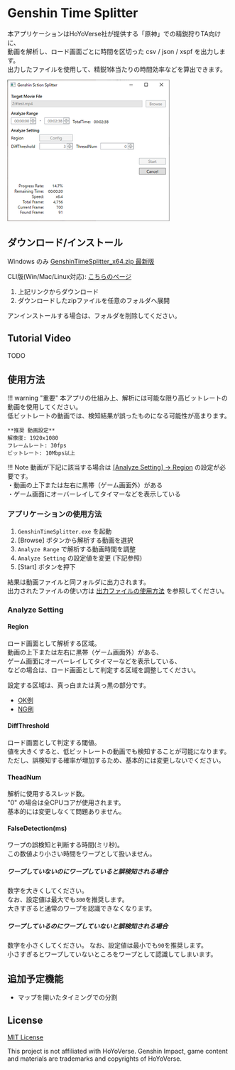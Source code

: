 # Genshin Time Splitter

本アプリケーションはHoYoVerse社が提供する「原神」での精鋭狩りTA向けに、  
動画を解析し、ロード画面ごとに時間を区切った csv / json / xspf を出力します。  
出力したファイルを使用して、精鋭1体当たりの時間効率などを算出できます。  

![](./img/app.png)

## ダウンロード/インストール

Windows のみ
[GenshinTimeSplitter_x64.zip 最新版](https://github.com/saipan-fez/GenshinTimeSplitter/releases/latest/download/GenshinTimeSplitter_x64.zip)

CLI版(Win/Mac/Linux対応): [こちらのページ](./cli.md)

1. 上記リンクからダウンロード
1. ダウンロードしたzipファイルを任意のフォルダへ展開

アンインストールする場合は、フォルダを削除してください。

## Tutorial Video

TODO

## 使用方法

!!! warning "重要"
    本アプリの仕組み上、解析には可能な限り高ビットレートの動画を使用してください。  
    低ビットレートの動画では、検知結果が誤ったものになる可能性が高まります。  

    **推奨 動画設定**  
    解像度: 1920x1080  
    フレームレート: 30fps  
    ビットレート: 10Mbps以上  

!!! Note
    動画が下記に該当する場合は [[Analyze Setting] -> Region](#region) の設定が必要です。  
    ・動画の上下または左右に黒帯（ゲーム画面外）がある  
    ・ゲーム画面にオーバーレイしてタイマーなどを表示している  

### アプリケーションの使用方法

1. `GenshinTimeSplitter.exe` を起動
1. [Browse] ボタンから解析する動画を選択
1. `Analyze Range` で解析する動画時間を調整
1. `Analyze Setting` の設定値を変更 (下記参照)
1. [Start] ボタンを押下

結果は動画ファイルと同フォルダに出力されます。  
出力されたファイルの使い方は [出力ファイルの使用方法](./output_file_usage.md) を参照してください。

### Analyze Setting

#### Region

ロード画面として解析する区域。  
動画の上下または左右に黒帯（ゲーム画面外）がある、  
ゲーム画面にオーバーレイしてタイマーなどを表示している、  
などの場合は、ロード画面として判定する区域を調整してください。

設定する区域は、真っ白または真っ黒の部分です。

- [OK例](./img/setting_region_OK.drawio.png)
- [NG例](./img/setting_region_NG.drawio.png)

#### DiffThreshold

ロード画面として判定する閾値。  
値を大きくすると、低ビットレートの動画でも検知することが可能になります。  
ただし、誤検知する確率が増加するため、基本的には変更しないでください。

#### TheadNum

解析に使用するスレッド数。  
"0" の場合は全CPUコアが使用されます。  
基本的には変更しなくて問題ありません。

#### FalseDetection(ms)

ワープの誤検知と判断する時間(ミリ秒)。  
この数値より小さい時間をワープとして扱いません。  
  
##### ワープしていないのにワープしていると誤検知される場合

数字を大きくしてください。  
なお、設定値は最大でも`300`を推奨します。  
大きすぎると通常のワープを認識できなくなります。

##### ワープしているのにワープしていないと誤検知される場合

数字を小さくしてください。
なお、設定値は最小でも`90`を推奨します。  
小さすぎるとワープしていないところをワープとして認識してしまいます。

## 追加予定機能

- マップを開いたタイミングでの分割

## License

[MIT License](https://github.com/saipan-fez/GenshinTimeSplitter/blob/main/LICENSE)

This project is not affiliated with HoYoVerse.
Genshin Impact, game content and materials are trademarks and copyrights of HoYoVerse.